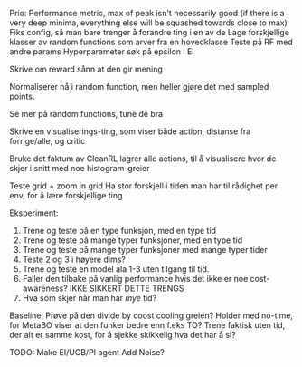 Prio:
    Performance metric, max of peak isn't necessarily good (if there is a very deep minima, everything else will be squashed towards close to max)
    Fiks config, så man bare trenger å forandre ting i en av de
    Lage forskjellige klasser av random functions som arver fra en hovedklasse
    Teste på RF med andre params
    Hyperparameter søk på epsilon i EI
    

Skrive om reward sånn at den gir mening

Normaliserer nå i random function, men heller gjøre det med sampled points.

Se mer på random functions, tune de bra

Skrive en visualiserings-ting, som viser både action, distanse fra forrige/alle, og critic

Bruke det faktum av CleanRL lagrer alle actions, til å visualisere hvor de skjer i snitt med noe histogram-greier





Teste grid + zoom in grid
Ha stor forskjell i tiden man har til rådighet per env, for å lære forskjellige ting

Eksperiment: 
1. Trene og teste på en type funksjon, med en type tid
2. Trene og teste på mange typer funksjoner, med en type tid
3. Trene og teste på mange typer funksjoner med mange typer tider
4. Teste 2 og 3 i høyere dims?
5. Trene og teste en model ala 1-3 uten tilgang til tid. 
6. Faller den tilbake på vanlig performance hvis det ikke er noe cost-awareness? IKKE SIKKERT DETTE TRENGS
7. Hva som skjer når man har _mye_ tid?

Baseline:
Prøve på den divide by coost cooling greien?
Holder med no-time, for MetaBO viser at den funker bedre enn f.eks TO?
Trene faktisk uten tid, der alt er samme kost, for å sjekke skikkelig hva det har å si?

TODO:
Make EI/UCB/PI agent
Add Noise?